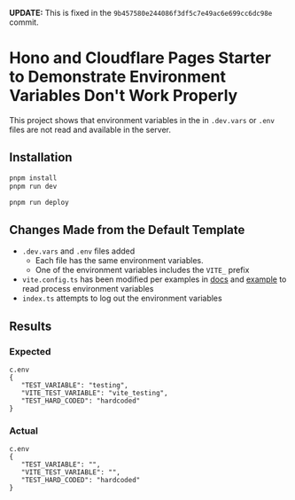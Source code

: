 **UPDATE:** This is fixed in the `9b457580e244086f3df5c7e49ac6e699cc6dc98e` commit.

# Hono and Cloudflare Pages Starter to Demonstrate Environment Variables Don't Work Properly

This project shows that environment variables in the in `.dev.vars` or `.env` files are not read and available in the server.

## Installation
```txt
pnpm install
pnpm run dev
```

```txt
pnpm run deploy
```

## Changes Made from the Default Template

- `.dev.vars` and `.env` files added
  - Each file has the same environment variables.
  - One of the environment variables includes the `VITE_` prefix
- `vite.config.ts` has been modified per examples in [docs](https://hono.dev/getting-started/cloudflare-pages#bindings) and [example](https://github.com/yusukebe/chatgpt-streaming/blob/main/vite.config.ts) to read process environment variables
- `index.ts` attempts to log out the environment variables

## Results

### Expected

```
c.env
{
   "TEST_VARIABLE": "testing",
   "VITE_TEST_VARIABLE": "vite_testing",
   "TEST_HARD_CODED": "hardcoded"
}
```
### Actual

```
c.env
{
   "TEST_VARIABLE": "",
   "VITE_TEST_VARIABLE": "",
   "TEST_HARD_CODED": "hardcoded"
}
```

